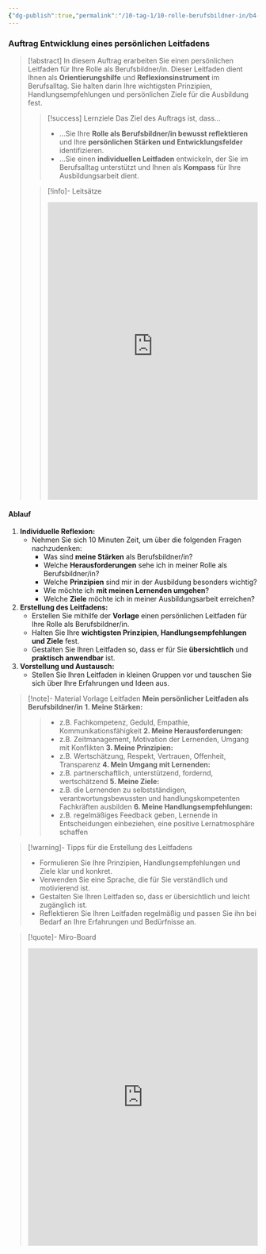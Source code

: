 ```yaml
---
{"dg-publish":true,"permalink":"/10-tag-1/10-rolle-berufsbildner-in/b4-4/03/","noteIcon":""}
---
```


### Auftrag Entwicklung eines persönlichen Leitfadens

>[!abstract] In diesem Auftrag erarbeiten Sie einen persönlichen Leitfaden für Ihre Rolle als Berufsbildner/in.  Dieser Leitfaden dient Ihnen als **Orientierungshilfe** und **Reflexionsinstrument** im Berufsalltag.  Sie halten darin Ihre wichtigsten Prinzipien,  Handlungsempfehlungen  und  persönlichen  Ziele  für die  Ausbildung  fest.
>> [!success] Lernziele
>> Das Ziel des Auftrags ist, dass…
>> * ...Sie  Ihre  **Rolle  als  Berufsbildner/in  bewusst  reflektieren**  und  Ihre  **persönlichen  Stärken  und  Entwicklungsfelder**  identifizieren.
>> * ...Sie  einen  **individuellen  Leitfaden**  entwickeln,  der  Sie  im  Berufsalltag  unterstützt  und  Ihnen  als  **Kompass**  für  Ihre  Ausbildungsarbeit  dient.
>
>>[!info]- Leitsätze
>><iframe src="https://aburossi.github.io/prezi/BBK/leitsaetze_bbk/#/" style="border:0px #ffffff none;" name="myiFrame" scrolling="no" frameborder="1" marginheight="0px" marginwidth="0px" height="600px" width="100%" allowfullscreen></iframe>

#### Ablauf

1. **Individuelle Reflexion:**
    - Nehmen Sie sich  10 Minuten  Zeit, um  über die folgenden Fragen nachzudenken:
        - Was sind  **meine  Stärken**  als  Berufsbildner/in?
        - Welche  **Herausforderungen**  sehe  ich  in  meiner  Rolle  als  Berufsbildner/in?
        - Welche  **Prinzipien**  sind  mir  in  der  Ausbildung  besonders  wichtig?
        - Wie  möchte  ich  **mit  meinen  Lernenden  umgehen**?
        - Welche  **Ziele**  möchte  ich  in  meiner  Ausbildungsarbeit  erreichen?
2. **Erstellung des Leitfadens:**
    - Erstellen Sie  mithilfe  der  **Vorlage**  einen  persönlichen  Leitfaden  für  Ihre  Rolle  als  Berufsbildner/in.
    - Halten Sie  Ihre  **wichtigsten  Prinzipien,  Handlungsempfehlungen  und  Ziele**  fest.
    - Gestalten Sie  Ihren  Leitfaden  so,  dass  er  für  Sie  **übersichtlich**  und  **praktisch  anwendbar**  ist.
3. **Vorstellung und Austausch:**
    - Stellen Sie  Ihren  Leitfaden  in  kleinen  Gruppen  vor  und  tauschen Sie  sich  über  Ihre  Erfahrungen  und  Ideen  aus.

>[!note]- Material Vorlage Leitfaden
>**Mein persönlicher Leitfaden als Berufsbildner/in**
>**1.  Meine Stärken:**
>>*  z.B.  Fachkompetenz,  Geduld,  Empathie,  Kommunikationsfähigkeit
>**2.  Meine Herausforderungen:**
>>*  z.B.  Zeitmanagement,  Motivation  der  Lernenden,  Umgang  mit  Konflikten
>**3.  Meine Prinzipien:**
>>*  z.B.  Wertschätzung,  Respekt,  Vertrauen,  Offenheit,  Transparenz
>**4.  Mein Umgang mit Lernenden:**
>>*  z.B.  partnerschaftlich,  unterstützend,  fordernd,  wertschätzend
>**5.  Meine Ziele:**
>>*  z.B.  die  Lernenden  zu  selbstständigen,  verantwortungsbewussten  und  handlungskompetenten  Fachkräften  ausbilden
>**6.  Meine Handlungsempfehlungen:**
>>*  z.B.  regelmäßiges  Feedback  geben,  Lernende  in  Entscheidungen  einbeziehen,  eine  positive  Lernatmosphäre  schaffen

> [!warning]- Tipps für die Erstellung des Leitfadens
>- Formulieren Sie Ihre Prinzipien, Handlungsempfehlungen und Ziele klar und konkret.
>- Verwenden Sie eine Sprache, die für Sie verständlich und motivierend ist.
>- Gestalten Sie Ihren Leitfaden so, dass er übersichtlich und leicht zugänglich ist.
>- Reflektieren Sie Ihren Leitfaden regelmäßig und passen Sie ihn bei Bedarf an Ihre Erfahrungen und Bedürfnisse an.

>[!quote]- Miro-Board
><iframe src="https://miro.com/app/live-embed/uXjVO-xG58E=/?moveToViewport=-215.5,-223.5,3383,1761.5&canvasScale=0.515625" frameBorder="0" width="100%" height="600" allowFullScreen live-embed></iframe>
